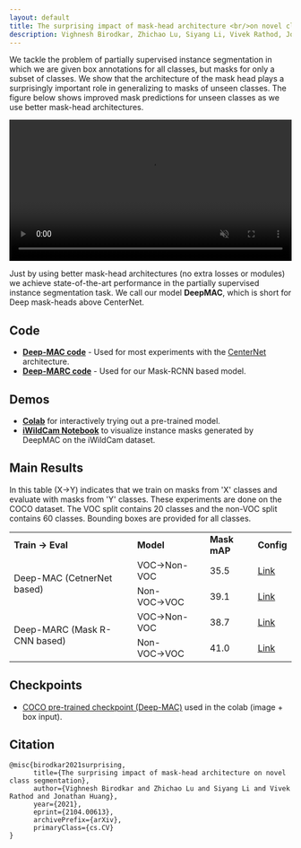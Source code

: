 ```yaml
---
layout: default
title: The surprising impact of mask-head architecture <br/>on novel class segmentation
description: Vighnesh Birodkar, Zhichao Lu, Siyang Li, Vivek Rathod, Jonathan Huang</br>Google
---
```



We tackle the problem of partially supervised instance segmentation in which we
are given box annotations for all classes, but masks for only a subset of
classes. We show that the architecture of the mask head plays a surprisingly
important role in generalizing to masks of unseen classes. The figure below
shows improved mask predictions for unseen classes as we use better mask-head
architectures.

<video autoplay="" loop="" muted="" playsinline="" width="100%">
 <source src="https://github.com/google/deepmac/blob/main/assets/deepmac_video.mp4?raw=true" type="video/mp4">
 </source>
</video>

Just by using better mask-head architectures (no extra losses or modules) we
achieve state-of-the-art performance in the partially supervised instance
segmentation task. We call our model **DeepMAC**, which is short for Deep
mask-heads above CenterNet.

## Code

*   [**Deep-MAC code**](https://github.com/tensorflow/models/blob/master/research/object_detection/g3doc/deepmac.md) -
    Used for most experiments with the
    [CenterNet](https://arxiv.org/abs/1904.07850) architecture.
*   [**Deep-MARC code**](https://github.com/tensorflow/models/tree/master/official/vision/beta/projects/deepmac_maskrcnn) -
    Used for our Mask-RCNN based model.

## Demos
*   [**Colab**](https://github.com/tensorflow/models/tree/master/research/object_detection/colab_tutorials/deepmac_colab.ipynb)
    for interactively trying out a pre-trained model.
*   [**iWildCam Notebook**](https://www.kaggle.com/vighneshbgoogle/iwildcam-visualize-instance-masks)
    to visualize instance masks generated by DeepMAC on the iWildCam dataset.

## Main Results

In this table (X&#8594;Y) indicates that we train on masks from 'X' classes and
evaluate with masks from 'Y' classes. These experiments are done on the COCO
dataset. The VOC split contains 20 classes and the non-VOC split contains 60
classes. Bounding boxes are provided for all classes.

<table>
  <tr>
    <td> <b>Train &#8594; Eval </b></td>
    <td> <b>Model </b></td>
    <td> <b>Mask mAP </b></td>
    <td> <b>Config </b></td>
  </tr>
  <tr>
    <td rowspan="2">Deep-MAC (CetnerNet based)</td>
    <td> VOC&#8594;Non-VOC </td>
    <td> 35.5 </td>
    <td>
      <a href="https://github.com/tensorflow/models/blob/master/research/object_detection/configs/tf2/center_net_deepmac_1024x1024_voc_only_tpu-128.config"> 
        Link</a>
    </td>
  </tr>
  <tr>
    <td> Non-VOC&#8594;VOC </td>
    <td> 39.1 </td>
    <td>
      <a href="https://github.com/tensorflow/models/blob/master/research/object_detection/configs/tf2/center_net_deepmac_1024x1024_non_voc_only_tpu-128.config"> 
        Link</a>
    </td>
  </tr>
  <tr>
    <td rowspan="2">Deep-MARC (Mask R-CNN based)</td>
    <td> VOC&#8594;Non-VOC </td>
    <td> 38.7 </td>
    <td>
     <a href="https://github.com/tensorflow/models/blob/master/official/vision/beta/projects/deepmac_maskrcnn/configs/experiments/deep_mask_head_rcnn_voc_spinenet143_hg52.yaml">
       Link </a>
    </td>
  </tr>
  <tr>
    <td> Non-VOC&#8594;VOC </td>
    <td> 41.0 </td>
    <td>
     <a href="https://github.com/tensorflow/models/blob/master/official/vision/beta/projects/deepmac_maskrcnn/configs/experiments/deep_mask_head_rcnn_nonvoc_spinenet143_hg52.yaml">
       Link </a>
    </td>
  </tr>
</table>


## Checkpoints

*   [COCO pre-trained checkpoint (Deep-MAC)](http://download.tensorflow.org/models/object_detection/tf2/20210329/deepmac_1024x1024_coco17.tar.gz) used in the colab (image + box input).


## Citation
```
@misc{birodkar2021surprising,
      title={The surprising impact of mask-head architecture on novel class segmentation}, 
      author={Vighnesh Birodkar and Zhichao Lu and Siyang Li and Vivek Rathod and Jonathan Huang},
      year={2021},
      eprint={2104.00613},
      archivePrefix={arXiv},
      primaryClass={cs.CV}
}
```

